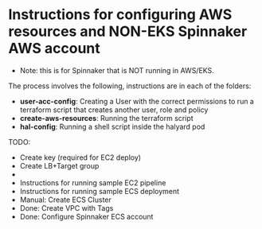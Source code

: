 # Instructions for configuring AWS resources and NON-EKS Spinnaker AWS account

- Note: this is for Spinnaker that is NOT running in AWS/EKS.

The process involves the following, instructions are in each of the folders:
- **user-acc-config**: Creating a User with the correct permissions to run a terraform script that creates another user, role and policy
- **create-aws-resources**: Running the terraform script
- **hal-config**: Running a shell script inside the halyard pod


TODO:
- Create key (required for EC2 deploy)
- Create LB+Target group
- 
- Instructions for running sample EC2 pipeline
- Instructions for running sample ECS deployment
- Manual: Create ECS Cluster
- Done: Create VPC with Tags 
- Done: Configure Spinnaker ECS account

